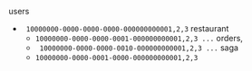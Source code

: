 users

- ``` 10000000-0000-0000-0000-000000000001,2,3```
  restaurant
    - ``` 10000000-0000-0000-0001-000000000001,2,3 ... ```
      orders,
    - ``` 10000000-0000-0000-0010-000000000001,2,3 ...```
      saga
    - ``` 10000000-0000-0001-0000-000000000001,2,3 ```